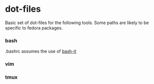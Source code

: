 # dot-files
Basic set of dot-files for the following tools.  Some paths are likely
to be specific to fedora packages.

### bash
.bashrc assumes the use of [bash-it](https://github.com/Bash-it/bash-it)

### vim
### tmux
